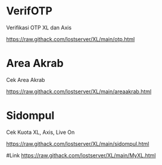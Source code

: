 # VerifOTP
Verifikasi OTP XL dan Axis

https://raw.githack.com/lostserver/XL/main/otp.html

# Area Akrab
Cek Area Akrab

https://raw.githack.com/lostserver/XL/main/areaakrab.html

# Sidompul
Cek Kuota XL, Axis, Live On

https://raw.githack.com/lostserver/XL/main/sidompul.html

#Link
https://raw.githack.com/lostserver/XL/main/MyXL.html
